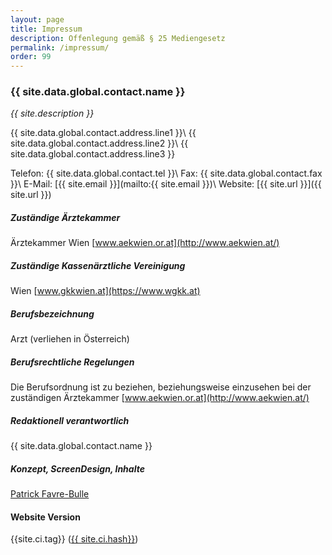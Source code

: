 ```yaml
---
layout: page
title: Impressum
description: Offenlegung gemäß § 25 Mediengesetz
permalink: /impressum/
order: 99
---
```


### {{ site.data.global.contact.name }}

_{{ site.description }}_

{{ site.data.global.contact.address.line1 }}\\
{{ site.data.global.contact.address.line2 }}\\
{{ site.data.global.contact.address.line3 }}

Telefon:	{{ site.data.global.contact.tel }}\\
Fax:	{{ site.data.global.contact.fax }}\\
E-Mail:	[{{ site.email }}](mailto:{{ site.email }})\\
Website:	[{{ site.url }}]({{ site.url }})

##### Zuständige Ärztekammer
Ärztekammer Wien [www.aekwien.or.at](http://www.aekwien.at/)

##### Zuständige Kassenärztliche Vereinigung
Wien [www.gkkwien.at](https://www.wgkk.at)

##### Berufsbezeichnung
Arzt (verliehen in Österreich)

##### Berufsrechtliche Regelungen
Die Berufsordnung ist zu beziehen, beziehungsweise einzusehen bei der zuständigen Ärztekammer [www.aekwien.or.at](http://www.aekwien.at/)

##### Redaktionell verantwortlich
{{ site.data.global.contact.name }}

##### Konzept, ScreenDesign, Inhalte
[Patrick Favre-Bulle](https://github.com/patrickfav)

#### Website Version

{{site.ci.tag}} ([{{ site.ci.hash}}](https://github.com/patrickfav/website-dr-sel))
